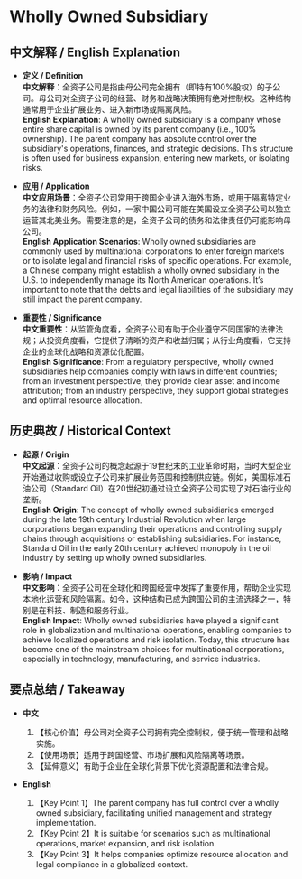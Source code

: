 # Wholly Owned Subsidiary

## 中文解释 / English Explanation

* **定义 / Definition**  
  **中文解释**：全资子公司是指由母公司完全拥有（即持有100%股权）的子公司。母公司对全资子公司的经营、财务和战略决策拥有绝对控制权。这种结构通常用于企业扩展业务、进入新市场或隔离风险。  
  **English Explanation**: A wholly owned subsidiary is a company whose entire share capital is owned by its parent company (i.e., 100% ownership). The parent company has absolute control over the subsidiary's operations, finances, and strategic decisions. This structure is often used for business expansion, entering new markets, or isolating risks.

* **应用 / Application**  
  **中文应用场景**：全资子公司常用于跨国企业进入海外市场，或用于隔离特定业务的法律和财务风险。例如，一家中国公司可能在美国设立全资子公司以独立运营其北美业务。需要注意的是，全资子公司的债务和法律责任仍可能影响母公司。  
  **English Application Scenarios**: Wholly owned subsidiaries are commonly used by multinational corporations to enter foreign markets or to isolate legal and financial risks of specific operations. For example, a Chinese company might establish a wholly owned subsidiary in the U.S. to independently manage its North American operations. It’s important to note that the debts and legal liabilities of the subsidiary may still impact the parent company.

* **重要性 / Significance**  
  **中文重要性**：从监管角度看，全资子公司有助于企业遵守不同国家的法律法规；从投资角度看，它提供了清晰的资产和收益归属；从行业角度看，它支持企业的全球化战略和资源优化配置。  
  **English Significance**: From a regulatory perspective, wholly owned subsidiaries help companies comply with laws in different countries; from an investment perspective, they provide clear asset and income attribution; from an industry perspective, they support global strategies and optimal resource allocation.

## 历史典故 / Historical Context

* **起源 / Origin**  
  **中文起源**：全资子公司的概念起源于19世纪末的工业革命时期，当时大型企业开始通过收购或设立子公司来扩展业务范围和控制供应链。例如，美国标准石油公司（Standard Oil）在20世纪初通过设立全资子公司实现了对石油行业的垄断。  
  **English Origin**: The concept of wholly owned subsidiaries emerged during the late 19th century Industrial Revolution when large corporations began expanding their operations and controlling supply chains through acquisitions or establishing subsidiaries. For instance, Standard Oil in the early 20th century achieved monopoly in the oil industry by setting up wholly owned subsidiaries.

* **影响 / Impact**  
  **中文影响**：全资子公司在全球化和跨国经营中发挥了重要作用，帮助企业实现本地化运营和风险隔离。如今，这种结构已成为跨国公司的主流选择之一，特别是在科技、制造和服务行业。  
  **English Impact**: Wholly owned subsidiaries have played a significant role in globalization and multinational operations, enabling companies to achieve localized operations and risk isolation. Today, this structure has become one of the mainstream choices for multinational corporations, especially in technology, manufacturing, and service industries.

## 要点总结 / Takeaway

* **中文**  
  1. 【核心价值】母公司对全资子公司拥有完全控制权，便于统一管理和战略实施。  
  2. 【使用场景】适用于跨国经营、市场扩展和风险隔离等场景。  
  3. 【延伸意义】有助于企业在全球化背景下优化资源配置和法律合规。

* **English**  
  1. 【Key Point 1】The parent company has full control over a wholly owned subsidiary, facilitating unified management and strategy implementation.  
  2. 【Key Point 2】It is suitable for scenarios such as multinational operations, market expansion, and risk isolation.  
  3. 【Key Point 3】It helps companies optimize resource allocation and legal compliance in a globalized context.